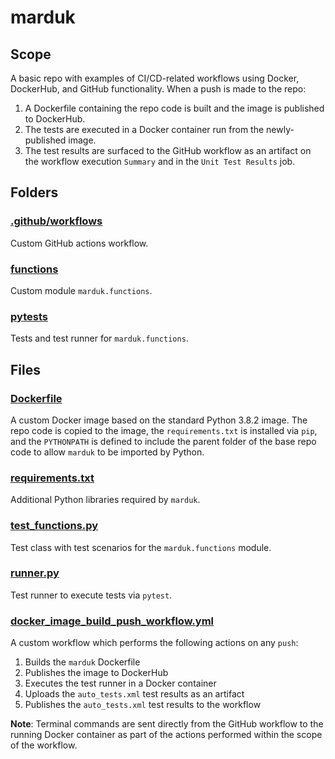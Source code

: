 # marduk

## Scope
A basic repo with examples of CI/CD-related workflows using Docker,
DockerHub, and GitHub functionality. When a push is made to the repo:
1. A Dockerfile containing the repo code is built and the image is
published to DockerHub.
1. The tests are executed in a Docker container run from the newly-
published image.
1. The test results are surfaced to the GitHub workflow as an artifact
on the workflow execution `Summary` and in the `Unit Test Results` job.

## Folders

### [.github/workflows](.github/workflows)
Custom GitHub actions workflow.

### [functions](functions)
Custom module `marduk.functions`.

### [pytests](pytests)
Tests and test runner for `marduk.functions`.


## Files

### [Dockerfile](Dockerfile)
A custom Docker image based on the standard Python 3.8.2 image. The repo
code is copied to the image, the `requirements.txt` is installed via
`pip`, and the `PYTHONPATH` is defined to include the parent folder of
the base repo code to allow `marduk` to be imported by Python.

### [requirements.txt](requirements.txt)
Additional Python libraries required by `marduk`.

### [test_functions.py](pytests/test_functions.py)
Test class with test scenarios for the `marduk.functions` module.

### [runner.py](pytests/runner.py)
Test runner to execute tests via `pytest`.

### [docker_image_build_push_workflow.yml](.github/workflows/docker_image_build_push_workflow.yml)
A custom workflow which performs the following actions on any `push`:
1. Builds the `marduk` Dockerfile
1. Publishes the image to DockerHub
1. Executes the test runner in a Docker container
1. Uploads the `auto_tests.xml` test results as an artifact
1. Publishes the `auto_tests.xml` test results to the workflow

**Note**: Terminal commands are sent directly from the GitHub workflow
to the running Docker container as part of the actions performed within
the scope of the workflow.
